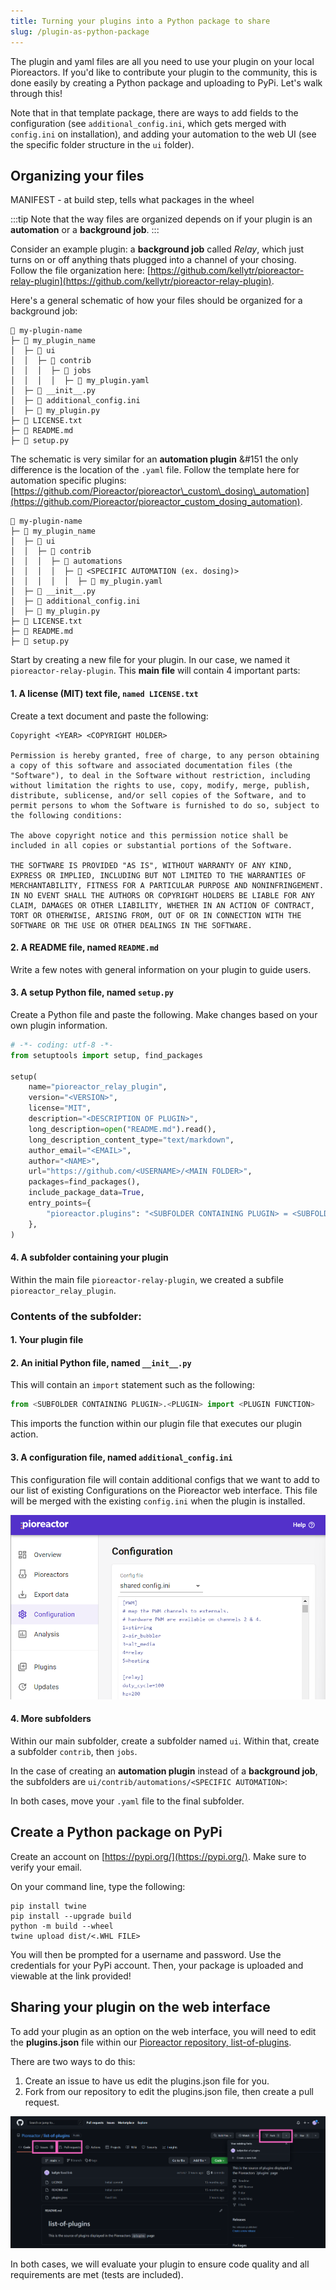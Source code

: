```yaml
---
title: Turning your plugins into a Python package to share
slug: /plugin-as-python-package
---
```


The plugin and yaml files are all you need to use your plugin on your local Pioreactors. If you'd like to contribute your plugin to the community, this is done easily by creating a Python package and uploading to PyPi. Let's walk through this! 

Note that in that template package, there are ways to add fields to the configuration (see `additional_config.ini`, which gets merged with `config.ini` on installation), and adding your automation to the web UI (see the specific folder structure in the `ui` folder).

## Organizing your files

MANIFEST - at build step, tells what packages in the wheel 

:::tip
Note that the way files are organized depends on if your plugin is an **automation** or a **background job**. 
:::

Consider an example plugin: a **background job** called _Relay_, which just turns on or off anything thats plugged into a channel of your chosing. Follow the file organization here: [https://github.com/kellytr/pioreactor-relay-plugin](https://github.com/kellytr/pioreactor-relay-plugin). 

Here's a general schematic of how your files should be organized for a background job: 

```
📁 my-plugin-name
├─ 📁 my_plugin_name
│  ├─ 📁 ui
│  │  ├─ 📁 contrib
│  │  │  ├─ 📁 jobs
│  │  │  │  ├─ 📝 my_plugin.yaml
│  ├─ 📝 __init__.py
│  ├─ 📝 additional_config.ini
│  ├─ 📝 my_plugin.py
├─ 📝 LICENSE.txt
├─ 📝 README.md
├─ 📝 setup.py
```

The schematic is very similar for an **automation plugin** &#151 the only difference is the location of the `.yaml` file. Follow the template here for automation specific plugins:[https://github.com/Pioreactor/pioreactor\_custom\_dosing\_automation](https://github.com/Pioreactor/pioreactor_custom_dosing_automation).

```
📁 my-plugin-name
├─ 📁 my_plugin_name
│  ├─ 📁 ui
│  │  ├─ 📁 contrib
│  │  │  ├─ 📁 automations
│  │  │  │  ├─ 📁 <SPECIFIC AUTOMATION (ex. dosing)>
│  │  │  │  │  ├─ 📝 my_plugin.yaml
│  ├─ 📝 __init__.py
│  ├─ 📝 additional_config.ini
│  ├─ 📝 my_plugin.py
├─ 📝 LICENSE.txt
├─ 📝 README.md
├─ 📝 setup.py
```

Start by creating a new file for your plugin. In our case, we named it `pioreactor-relay-plugin`. This **main file** will contain 4 important parts: 

#### 1. A license (MIT) text file, `named LICENSE.txt`

Create a text document and paste the following: 
```
Copyright <YEAR> <COPYRIGHT HOLDER>

Permission is hereby granted, free of charge, to any person obtaining a copy of this software and associated documentation files (the "Software"), to deal in the Software without restriction, including without limitation the rights to use, copy, modify, merge, publish, distribute, sublicense, and/or sell copies of the Software, and to permit persons to whom the Software is furnished to do so, subject to the following conditions:

The above copyright notice and this permission notice shall be included in all copies or substantial portions of the Software.

THE SOFTWARE IS PROVIDED "AS IS", WITHOUT WARRANTY OF ANY KIND, EXPRESS OR IMPLIED, INCLUDING BUT NOT LIMITED TO THE WARRANTIES OF MERCHANTABILITY, FITNESS FOR A PARTICULAR PURPOSE AND NONINFRINGEMENT. IN NO EVENT SHALL THE AUTHORS OR COPYRIGHT HOLDERS BE LIABLE FOR ANY CLAIM, DAMAGES OR OTHER LIABILITY, WHETHER IN AN ACTION OF CONTRACT, TORT OR OTHERWISE, ARISING FROM, OUT OF OR IN CONNECTION WITH THE SOFTWARE OR THE USE OR OTHER DEALINGS IN THE SOFTWARE.
```

#### 2. A README file, named `README.md` 

Write a few notes with general information on your plugin to guide users. 

#### 3. A setup Python file, named `setup.py`

Create a Python file and paste the following. Make changes based on your own plugin information.

```python
# -*- coding: utf-8 -*-
from setuptools import setup, find_packages

setup(
    name="pioreactor_relay_plugin",
    version="<VERSION>",
    license="MIT",
    description="<DESCRIPTION OF PLUGIN>",
    long_description=open("README.md").read(),
    long_description_content_type="text/markdown",
    author_email="<EMAIL>",
    author="<NAME>",
    url="https://github.com/<USERNAME>/<MAIN FOLDER>",
    packages=find_packages(),
    include_package_data=True,
    entry_points={
        "pioreactor.plugins": "<SUBFOLDER CONTAINING PLUGIN> = <SUBFOLDER CONTAINING PLUGIN>"
    },
)
```

#### 4. A subfolder containing your plugin

Within the main file `pioreactor-relay-plugin`, we created a subfile `pioreactor_relay_plugin`. 

### Contents of the subfolder: 

#### 1. Your plugin file

#### 2. An initial Python file, named `__init__.py`

This will contain an `import` statement such as the following: 

```python
from <SUBFOLDER CONTAINING PLUGIN>.<PLUGIN> import <PLUGIN FUNCTION>
```
This imports the function within our plugin file that executes our plugin action. 

#### 3. A configuration file, named `additional_config.ini`

This configuration file will contain additional configs that we want to add to our list of existing Configurations on the Pioreactor web interface. This file will be merged with the existing `config.ini` when the plugin is installed. 

![](/img/developer-guide/python-package-new-config.png)

#### 4. More subfolders

Within our main subfolder, create a subfolder named `ui`. Within that, create a subfolder `contrib`, then `jobs`.

In the case of creating an **automation plugin** instead of a **background job**, the subfolders are `ui/contrib/automations/<SPECIFIC AUTOMATION>`: 

 In both cases, move your `.yaml` file to the final subfolder.

## Create a Python package on PyPi

Create an account on [https://pypi.org/](https://pypi.org/). Make sure to verify your email.

On your command line, type the following:

```
pip install twine
pip install --upgrade build
python -m build --wheel		
twine upload dist/<.WHL FILE>
```

You will then be prompted for a username and password. Use the credentials for your PyPi account. Then, your package is uploaded and viewable at the link provided! 

## Sharing your plugin on the web interface

To add your plugin as an option on the web interface, you will need to edit the **plugins.json** file within our [Pioreactor repository, list-of-plugins](https://github.com/Pioreactor/list-of-plugins). 


There are two ways to do this: 

1.	Create an issue to have us edit the plugins.json file for you. 
2.	Fork from our repository to edit the plugins.json file, then create a pull request. 

![](/img/developer-guide/python-package-pull-or-issue.png)

In both cases, we will evaluate your plugin to ensure code quality and all requirements are met (tests are included). 
